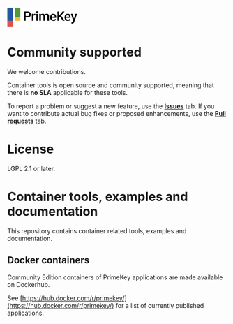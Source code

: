 ![PrimeKey](primekey_logo.png)

# Community supported 
We welcome contributions.
 
Container tools is open source and community supported, meaning that there is **no SLA** applicable for these tools.

To report a problem or suggest a new feature, use the **[Issues](../../issues)** tab. If you want to contribute actual bug fixes or proposed enhancements, use the **[Pull requests](../../pulls)** tab.

# License
LGPL 2.1 or later.

# Container tools, examples and documentation

This repository contains container related tools, examples and documentation.


## Docker containers

Community Edition containers of PrimeKey applications are made available on Dockerhub.

See [https://hub.docker.com/r/primekey/](https://hub.docker.com/r/primekey/) for a list of currently published applications.

